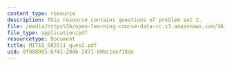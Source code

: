 ```yaml
---
content_type: resource
description: This resource contains questions of problem set 2.
file: /media/https%3A/open-learning-course-data-rc.s3.amazonaws.com/16-682-technology-in-transportation-spring-2011/8f988905b74128db2d71b9bc1ee718de_MIT16_682S11_ques2.pdf
file_type: application/pdf
resourcetype: Document
title: MIT16_682S11_ques2.pdf
uid: 8f988905-b741-28db-2d71-b9bc1ee718de
---
```

